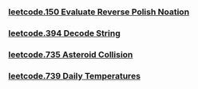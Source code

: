 ### [leetcode.150 Evaluate Reverse Polish Noation](https://github.com/lulukdog/leetcode-Python/blob/master/Stack/Evaluate%20Reverse%20Polish%20Notation.py)

### [leetcode.394 Decode String](https://github.com/lulukdog/leetcode-Python/blob/master/Stack/Decode%20String.py) 

### [leetcode.735 Asteroid Collision](https://github.com/lulukdog/leetcode-Python/blob/master/Stack/Asteroid%20Collision.py) 

### [leetcode.739 Daily Temperatures](https://github.com/lulukdog/leetcode-Python/blob/master/Stack/Daily%20Temperatures.py) 

